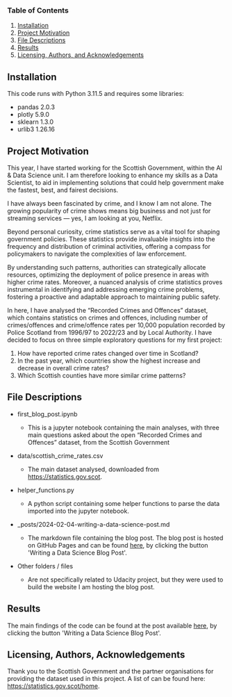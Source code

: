 
### Table of Contents

1. [Installation](#installation)
2. [Project Motivation](#motivation)
3. [File Descriptions](#files)
4. [Results](#results)
5. [Licensing, Authors, and Acknowledgements](#licensing)

## Installation <a name="installation"></a>

This code runs with Python 3.11.5 and requires some libraries:
- pandas              2.0.3
- plotly              5.9.0
- sklearn             1.3.0
- urlib3              1.26.16


## Project Motivation<a name="motivation"></a>

This year, I have started working for the Scottish Government, within the AI & Data Science unit. I am therefore looking to enhance my skills as a Data Scientist, to aid in implementing solutions that could help government make the fastest, best, and fairest decisions.

I have always been fascinated by crime, and I know I am not alone. The growing popularity of crime shows means big business and not just for streaming services — yes, I am looking at you, Netflix.

Beyond personal curiosity, crime statistics serve as a vital tool for shaping government policies. These statistics provide invaluable insights into the frequency and distribution of criminal activities, offering a compass for policymakers to navigate the complexities of law enforcement.

By understanding such patterns, authorities can strategically allocate resources, optimizing the deployment of police presence in areas with higher crime rates. Moreover, a nuanced analysis of crime statistics proves instrumental in identifying and addressing emerging crime problems, fostering a proactive and adaptable approach to maintaining public safety.

In here, I have analysed the “Recorded Crimes and Offences” dataset, which contains statistics on crimes and offences, including number of crimes/offences and crime/offence rates per 10,000 population recorded by Police Scotland from 1996/97 to 2022/23 and by Local Authority. I have decided to focus on three simple exploratory questions for my first project:

1. How have reported crime rates changed over time in Scotland?
2. In the past year, which countries show the highest increase and decrease in overall crime rates?
3. Which Scottish counties have more similar crime patterns?

## File Descriptions <a name="files"></a>

- first_blog_post.ipynb
    * This is a jupyter notebook containing the main analyses, with three main questions asked about the open “Recorded Crimes and Offences” dataset, from the Scottish Government

- data/scottish_crime_rates.csv
    * The main dataset analysed, downloaded from https://statistics.gov.scot.

- helper_functions.py
    * A python script containing some helper functions to parse the data imported into the jupyter notebook.

- _posts/2024-02-04-writing-a-data-science-post.md
    * The markdown file containing the blog post. The blog post is hosted on GitHub Pages and can be found [here](https://martanabais.github.io/udacity_data_science_nanodegree/), by clicking the button 'Writing a Data Science Blog Post'.

- Other folders / files
    * Are not specifically related to Udacity project, but they were used to build the website I am hosting the blog post.


## Results<a name="results"></a>

The main findings of the code can be found at the post available [here](https://martanabais.github.io/udacity_data_science_nanodegree/), by clicking the button 'Writing a Data Science Blog Post'.

## Licensing, Authors, Acknowledgements<a name="licensing"></a>
Thank you to the Scottish Government and the partner organisations for providing the dataset used in this project. A list of can be found here: https://statistics.gov.scot/home.

